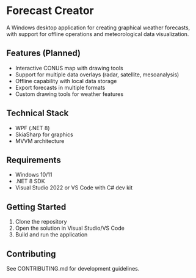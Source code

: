 # Forecast Creator

A Windows desktop application for creating graphical weather forecasts, with support for offline operations and meteorological data visualization.

## Features (Planned)
- Interactive CONUS map with drawing tools
- Support for multiple data overlays (radar, satellite, mesoanalysis)
- Offline capability with local data storage
- Export forecasts in multiple formats
- Custom drawing tools for weather features

## Technical Stack
- WPF (.NET 8)
- SkiaSharp for graphics
- MVVM architecture

## Requirements
- Windows 10/11
- .NET 8 SDK
- Visual Studio 2022 or VS Code with C# dev kit

## Getting Started
1. Clone the repository
2. Open the solution in Visual Studio/VS Code
3. Build and run the application

## Contributing
See CONTRIBUTING.md for development guidelines.
